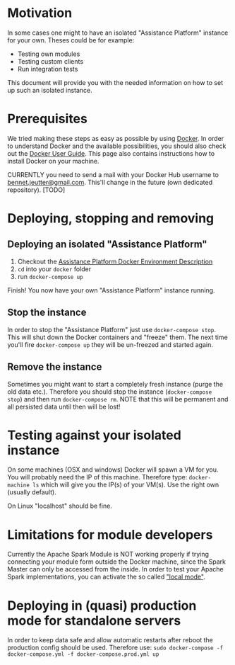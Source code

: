 # Motivation
In some cases one might to have an isolated "Assistance Platform" instance for your own. Theses could be for example:
* Testing own modules
* Testing custom clients
* Run integration tests

This document will provide you with the needed information on how to set up such an isolated instance.

# Prerequisites 
We tried making these steps as easy as possible by using [Docker](http://docker.com/). In order to understand Docker and the available possibilities, you should also check out the [Docker User Guide](http://docs.docker.com/v1.8/userguide/). This page also contains instructions how to install Docker on your machine.

CURRENTLY you need to send a mail with your Docker Hub username to bennet.jeutter@gmail.com. This'll change in the future (own dedicated repository). [TODO]

# Deploying, stopping and removing
## Deploying an isolated "Assistance Platform"
1. Checkout the [Assistance Platform Docker Environment Description](https://github.com/Telecooperation/assistance-platform-server/tree/master/deployment/docker)
2. `cd` into your `docker` folder
3. run `docker-compose up`

Finish! You now have your own "Assistance Platform" instance running. 

## Stop the instance
In order to stop the "Assistance Platform" just use `docker-compose stop`. This will shut down the Docker containers and "freeze" them. The next time you'll fire `docker-compose up` they will be un-freezed and started again.

## Remove the instance
Sometimes you might want to start a completely fresh instance (purge the old data etc.). Therefore you should stop the instance (`docker-compose stop`) and then run `docker-compose rm`. NOTE that this will be permanent and all persisted data  until then will be lost!

# Testing against your isolated instance
On some machines (OSX and windows) Docker will spawn a VM for you. You will probably need the IP of this machine. Therefore type: `docker-machine ls` which will give you the IP(s) of your VM(s). Use the right own (usually default).

On Linux "localhost" should be fine.

# Limitations for module developers
Currently the Apache Spark Module is NOT working properly if trying connecting your module form outside the Docker machine, since the Spark Master can only be accessed from the inside. In order to test your Apache Spark implementations, you can activate the so called ["local mode"](../developer/Module-Developers.-1.-Getting-started-for-Module-Developers-(WIP)#fire-this-thing-up).

# Deploying in (quasi) production mode for standalone servers
In order to keep data safe and allow automatic restarts after reboot the production config should be used. Therefore use:
`sudo docker-compose -f docker-compose.yml -f docker-compose.prod.yml up`